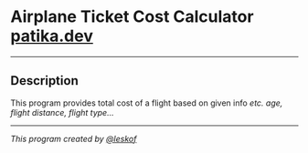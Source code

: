 # Airplane Ticket Cost Calculator [patika.dev](https://app.patika.dev/courses/java101/odev-ucak-bileti)
___

## Description

This program provides total cost of a flight based on given info _etc. age, flight distance, flight type..._

___
_This program created by [@leskof](https://github.com/leskof)_